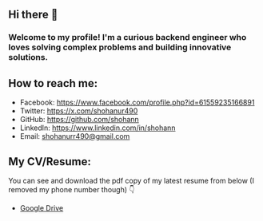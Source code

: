 ## Hi there 👋

### Welcome to my profile! I'm a curious backend engineer who loves solving complex problems and building innovative solutions.

## How to reach me:

- Facebook: https://www.facebook.com/profile.php?id=61559235166891
- Twitter: https://x.com/shohanur490
- GitHub: https://github.com/shohann
- LinkedIn: https://www.linkedin.com/in/shohann
- Email: shohanurr490@gmail.com

## My CV/Resume:

You can see and download the pdf copy of my latest resume from below (I removed my phone number though) 👇

- [Google Drive](https://drive.google.com/file/d/1ypQMHRxMOTrpdYEzuztd5Ug1bkF_7paa/view?usp=sharing)
